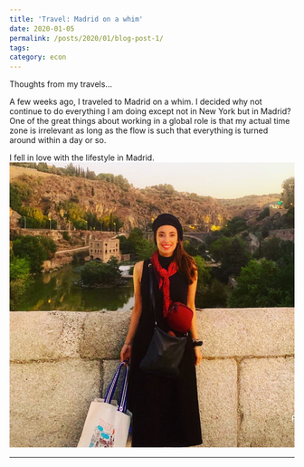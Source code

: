 ```yaml
---
title: 'Travel: Madrid on a whim'
date: 2020-01-05
permalink: /posts/2020/01/blog-post-1/
tags:
category: econ
---
```


Thoughts from my travels...

A few weeks ago, I traveled to Madrid on a whim. I decided why not continue to do everything I am doing except not in New York but in Madrid? One of the great things about working in a global role is that my actual time zone is irrelevant as long as the flow is such that everything is turned around within a day or so.

I fell in love with the lifestyle in Madrid. 
![](/images/Madrid.JPG)


------